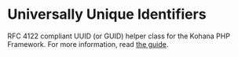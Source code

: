 # Universally Unique Identifiers

RFC 4122 compliant UUID (or GUID) helper class for the Kohana PHP Framework. For more information, read [the guide](http://github.com/shadowhand/uuid/wiki).
